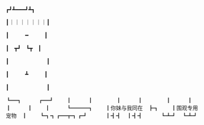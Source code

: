 ┏┛┻━━━┛┻┓

┃｜｜｜｜｜｜｜┃

┃　　　━　　　┃

┃　┳┛　┗┳　┃

┃　　　　　　　┃

┃　　　┻　　　┃

┃　　　　　　　┃

┗━┓　　　┏━┛
　　┃　　　┃　　
　　┃　　　┃　　
　　┃　　　┃　 　
　　┃　　　┃
　　┃　　　┗━━━┓
　　┃你妹与我同在　┣┓
　　┃围观专用宠物　┃
　　┗┓┓┏━┳┓┏┛
　　　┃┫┫　┃┫┫
　　　┗┻┛　┗┻┛ 
